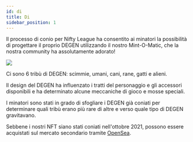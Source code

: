 ```yaml
---
id: di
title: Di
sidebar_position: 1
---
```


Il processo di conio per Nifty League ha consentito ai minatori la possibilità di progettare il proprio DEGEN utilizzando il nostro Mint-O-Matic, che la nostra community ha assolutamente adorato!

![](/img/mintomatic.gif)

Ci sono 6 tribù di DEGEN: scimmie, umani, cani, rane, gatti e alieni.

Il design del DEGEN ha influenzato i tratti del personaggio e gli accessori disponibili e ha determinato alcune meccaniche di gioco e mosse speciali.

I minatori sono stati in grado di sfogliare i DEGEN già coniati per determinare quali tribù erano più rare di altre e verso quale tipo di DEGEN gravitavano.

Sebbene i nostri NFT siano stati coniati nell'ottobre 2021, possono essere acquistati sul mercato secondario tramite [OpenSea](https://opensea.io/collection/niftydegen).
